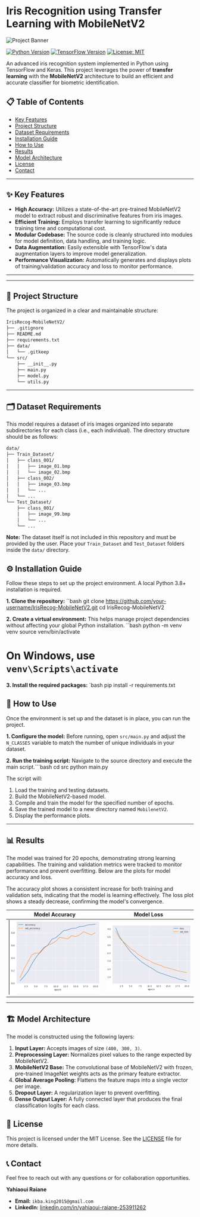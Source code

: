 # Iris Recognition using Transfer Learning with MobileNetV2

![Project Banner](https://user-images.githubusercontent.com/26465436/205796030-51a8767e-a0e2-45e5-a386-a6c38b2537c3.png)

[![Python Version](https://img.shields.io/badge/Python-3.8%2B-blue.svg)](https://www.python.org/)
[![TensorFlow Version](https://img.shields.io/badge/TensorFlow-2.x-orange.svg)](https://www.tensorflow.org/)
[![License: MIT](https://img.shields.io/badge/License-MIT-yellow.svg)](https://opensource.org/licenses/MIT)

An advanced iris recognition system implemented in Python using TensorFlow and Keras. This project leverages the power of **transfer learning** with the **MobileNetV2** architecture to build an efficient and accurate classifier for biometric identification.



## 📋 Table of Contents
- [Key Features](#-key-features)
- [Project Structure](#-project-structure)
- [Dataset Requirements](#-dataset-requirements)
- [Installation Guide](#-installation-guide)
- [How to Use](#-how-to-use)
- [Results](#-results)
- [Model Architecture](#-model-architecture)
- [License](#-license)
- [Contact](#-contact)

---

## ✨ Key Features

-   **High Accuracy:** Utilizes a state-of-the-art pre-trained MobileNetV2 model to extract robust and discriminative features from iris images.
-   **Efficient Training:** Employs transfer learning to significantly reduce training time and computational cost.
-   **Modular Codebase:** The source code is cleanly structured into modules for model definition, data handling, and training logic.
-   **Data Augmentation:** Easily extensible with TensorFlow's data augmentation layers to improve model generalization.
-   **Performance Visualization:** Automatically generates and displays plots of training/validation accuracy and loss to monitor performance.

---

---

## 📂 Project Structure

The project is organized in a clear and maintainable structure:

```
IrisRecog-MobileNetV2/
├── .gitignore
├── README.md
├── requirements.txt
├── data/
│   └── .gitkeep
└── src/
    ├── __init__.py
    ├── main.py
    ├── model.py
    └── utils.py
```

---

## 🗂️ Dataset Requirements

This model requires a dataset of iris images organized into separate subdirectories for each class (i.e., each individual). The directory structure should be as follows:

```
data/
├── Train_Dataset/
│   ├── class_001/
│   │   ├── image_01.bmp
│   │   └── image_02.bmp
│   ├── class_002/
│   │   ├── image_03.bmp
│   │   └── ...
│   └── ...
└── Test_Dataset/
    ├── class_001/
    │   ├── image_99.bmp
    │   └── ...
    └── ...
```

**Note:** The dataset itself is not included in this repository and must be provided by the user. Place your `Train_Dataset` and `Test_Dataset` folders inside the `data/` directory.


## ⚙️ Installation Guide

Follow these steps to set up the project environment. A local Python 3.8+ installation is required.

**1. Clone the repository:**
``bash
git clone https://github.com/your-username/IrisRecog-MobileNetV2.git
cd IrisRecog-MobileNetV2

**2. Create a virtual environment:**
This helps manage project dependencies without affecting your global Python installation.
``bash
python -m venv venv
source venv/bin/activate  
# On Windows, use `venv\Scripts\activate`


**3. Install the required packages:**
`bash
pip install -r requirements.txt



## 🚀 How to Use

Once the environment is set up and the dataset is in place, you can run the project.

**1. Configure the model:**
Before running, open  `src/main.py` and adjust the `N_CLASSES` variable to match the number of unique individuals in your dataset.

**2. Run the training script:**
Navigate to the source directory and execute the main script.```bash
cd src
python main.py


The script will:
1.  Load the training and testing datasets.
2.  Build the MobileNetV2-based model.
3.  Compile and train the model for the specified number of epochs.
4.  Save the trained model to a new directory named `MobilenetV2`.
5.  Display the performance plots.


---

## 📊 Results

The model was trained for 20 epochs, demonstrating strong learning capabilities. The training and validation metrics were tracked to monitor performance and prevent overfitting. Below are the plots for model accuracy and loss.

The accuracy plot shows a consistent increase for both training and validation sets, indicating that the model is learning effectively. The loss plot shows a steady decrease, confirming the model's convergence.

| Model Accuracy | Model Loss |
| :---: | :---: |
| ![Accuracy Plot](docs/images/accuracy_plot.png) | ![Loss Plot](docs/images/loss_plot.png) |

---



## 🏗️ Model Architecture

The model is constructed using the following layers:

1.  **Input Layer:** Accepts images of size `(400, 300, 3)`.
2.  **Preprocessing Layer:** Normalizes pixel values to the range expected by MobileNetV2.
3.  **MobileNetV2 Base:** The convolutional base of MobileNetV2 with frozen, pre-trained ImageNet weights acts as the primary feature extractor.
4.  **Global Average Pooling:** Flattens the feature maps into a single vector per image.
5.  **Dropout Layer:** A regularization layer to prevent overfitting.
6.  **Dense Output Layer:** A fully connected layer that produces the final classification logits for each class.


## 📜 License

This project is licensed under the MIT License. See the [LICENSE](LICENSE) file for more details.


## 📞 Contact

Feel free to reach out with any questions or for collaboration opportunities.

**Yahiaoui Raiane**
-   **Email:** `ikba.king2015@gmail.com`
-   **LinkedIn:** [linkedin.com/in/yahiaoui-raiane-253911262](https://www.linkedin.com/in/yahiaoui-raiane-253911262/)

